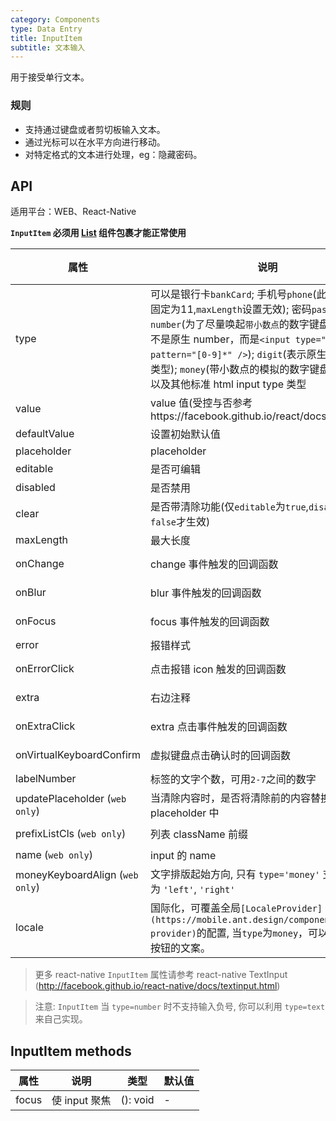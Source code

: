 ```yaml
---
category: Components
type: Data Entry
title: InputItem
subtitle: 文本输入
---
```



用于接受单行文本。


### 规则
- 支持通过键盘或者剪切板输入文本。
- 通过光标可以在水平方向进行移动。
- 对特定格式的文本进行处理，eg：隐藏密码。


## API

适用平台：WEB、React-Native

**`InputItem` 必须用 [List](https://mobile.ant.design/components/list) 组件包裹才能正常使用**

属性 | 说明 | 类型 | 默认值
----|-----|------|------
| type    | 可以是银行卡`bankCard`; 手机号`phone`(此时最大长度固定为11,`maxLength`设置无效); 密码`password`; 数字`number`(为了尽量唤起`带小数点`的数字键盘，此类型并不是原生 number，而是`<input type="text" pattern="[0-9]*" />`); `digit`(表示原生的 number 类型); `money`(带小数点的模拟的数字键盘`Web Only`) 以及其他标准 html input type 类型 | String |  `text`  |
| value    | value 值(受控与否参考https://facebook.github.io/react/docs/forms.html)  | String |  无  |
| defaultValue    | 设置初始默认值        | String |  -  |
| placeholder      | placeholder        | String | ''  |
| editable    | 是否可编辑        | bool |  true  |
| disabled    | 是否禁用        | bool |  false  |
| clear      |  是否带清除功能(仅`editable`为`true`,`disabled`为`false`才生效) | bool | false  |
| maxLength      |  最大长度      | number |  无  |
| onChange    | change 事件触发的回调函数 | (val: string): void |  -  |
| onBlur     | blur 事件触发的回调函数 | (val: string): void |   -  |
| onFocus    | focus 事件触发的回调函数 | (val: string): void |  -  |
| error       | 报错样式        | bool |  false  |
| onErrorClick       | 点击报错 icon 触发的回调函数  | (e: Object): void |  无  |
| extra       | 右边注释   | string or node |  ''  |
| onExtraClick      | extra 点击事件触发的回调函数 | (e: Object): void |  无  |
| onVirtualKeyboardConfirm | 虚拟键盘点击确认时的回调函数 | (e: Object): void |  无  |
| labelNumber  | 标签的文字个数，可用`2-7`之间的数字 | number | `5` |
| updatePlaceholder (`web only`) | 当清除内容时，是否将清除前的内容替换到 placeholder 中 | bool |  false  |
| prefixListCls (`web only`)    |   列表 className 前缀      | String |  `am-list`  |
| name (`web only`)   | input 的 name        | String |  无  |
| moneyKeyboardAlign (`web only`)   | 文字排版起始方向, 只有 `type='money'` 支持， 可选为 `'left'`, `'right'`       | String |  'right'  |
| locale   | 国际化，可覆盖全局`[LocaleProvider](https://mobile.ant.design/components/locale-provider)`的配置, 当`type`为`money`，可以自定义确认按钮的文案。 | Object: { confirmLabel } |  无 |

> 更多 react-native `InputItem` 属性请参考 react-native TextInput (http://facebook.github.io/react-native/docs/textinput.html)

> 注意: `InputItem` 当 `type=number` 时不支持输入负号, 你可以利用 `type=text` 来自己实现。

## InputItem methods

属性 | 说明 | 类型 | 默认值
----|-----|------|------
| focus    | 使 input 聚焦  | (): void |  -  |
